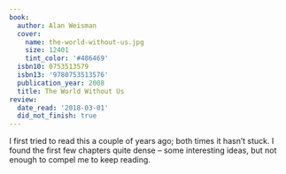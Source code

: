 ```yaml
---
book:
  author: Alan Weisman
  cover:
    name: the-world-without-us.jpg
    size: 12401
    tint_color: '#486469'
  isbn10: 0753513579
  isbn13: '9780753513576'
  publication_year: 2008
  title: The World Without Us
review:
  date_read: '2018-03-01'
  did_not_finish: true
---
```


I first tried to read this a couple of years ago; both times it hasn’t stuck. I found the first few chapters quite dense – some interesting ideas, but not enough to compel me to keep reading.